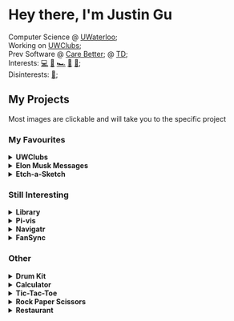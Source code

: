# Hey there, I'm Justin Gu

Computer Science @ [UWaterloo](https://uwaterloo.ca/);<br>
Working on [UWClubs](https://www.uwclubs.com/);<br>
Prev Software @ [Care Better](https://www.carebetter.com/); @ [TD](https://www.td.com/ca/en/asset-management/);<br>
Interests: 
[💻](https://github.com/JusGu)
[🎨](https://www.malikafavre.com/)
[🏎](https://www.ferrari.com/en-EN/formula1)
[🎿](https://en.wikipedia.org/wiki/Skiing)
[🚶‍](https://en.wikipedia.org/wiki/Hiking);<br>
Disinterests: 
[🥭](https://www.realfruitbubbletea.com/);

## My Projects

Most images are clickable and will take you to the specific project

### My Favourites
<details>
<summary><b>UWClubs</b></summary>
UWClubs brings together clubs across Waterloo to create a centralized place for students to find events.
<a href="https://uwclubs.com/"><img src="https://i.imgur.com/u8tQXI7.png"></a>
</details>

<details>
<summary><b>Elon Musk Messages</b></summary>
Elon's text messages from the Court of Chancery’s release. 47k unique visitors and 600k reddit impressions!
<a href="https://jusgu.github.io/elon-musks-texts/"><img src="https://i.imgur.com/j4rgONL.png"></a>
</details>

<details>
<summary><b>Etch-a-Sketch</b></summary>
A simple online gridded drawing canvas with adjustable grid size. Plus, this was completely made using just HTML, CSS and JavaScript!
<a href="https://jusgu.github.io/etch-a-sketch"><img src="https://i.imgur.com/G7mpquZ.png"></a>
</details>

### Still Interesting

<details>
<summary><b>Library</b></summary>
Library is a great website for keeping track of all the books you've read! Plus, Library also works well on mobile! Plus, this was completely made using just HTML, CSS and JavaScript!
<a href="https://jusgu.github.io/library"><img src="https://i.imgur.com/hRd8CCS.png"></a>
</details>

<details>
<summary><b>Pi-vis</b></summary>
Website that visualizes the approximation of PI using the Monte Carlo method.
<a href="https://jusgu.github.io/pi-vis"><img src="https://i.imgur.com/Mv91ra1.png"></a>
</details>

<details>
<summary><b>Navigatr</b></summary>
Navigatr allows users to request real-time information (weather, transit times, restaurant locations) through text messaging
<a href="https://github.com/JusGu/sms_app"><img src="https://i.imgur.com/FTDJdxy.png"></a>
</details>

<details>
<summary><b>FanSync</b></summary>
FANSYNC connects and coordinates fans from around a stadium by displaying intricate graphics on a user's phone. It's software to transform any video into custom defined dimensions and display them on individual devices.

<a href="https://www.youtube.com/watch?v=QQZS6zPs-6o&ab_channel=JustinGu"><img src="https://i.gyazo.com/cfcf726e1cb39101952e9a5c24f711f0.gif"></a>

</details>

### Other
<details>
<summary><b>Drum Kit</b></summary>
Keyboard controlled online drum soundboard.

<a href="https://jusgu.github.io/drumkit/"><img src="https://i.imgur.com/f2e8Do8.png"></a>
</details>
<details>
<summary><b>Calculator</b></summary>
A simple online calculator.

<a href="https://jusgu.github.io/calculator"><img src="https://i.imgur.com/3HzNF9G.png" ></a>
</details>
<details>
<summary><b>Tic-Tac-Toe</b></summary>
Play Tic Tac Toe with a friend on the browser!

<a href="https://jusgu.github.io/tic-tac-toe/"><img src="https://i.imgur.com/1xbD92G.png" ></a>
</details>
</details>
<details>
<summary><b>Rock Paper Scissors</b></summary>
Play rock paper scissors against the computer up to a round of 5.

<a href="https://jusgu.github.io/rock-paper-scissors/"><img src="https://i.imgur.com/4OJW2ZI.png" ></a>
</details>
<details>
<summary><b>Restaurant</b></summary>
A mock restaurant page that supports tabbed browsing to access About, Menu and Contact page.

<a href="https://jusgu.github.io/restaurant/"><img src="https://i.imgur.com/YLSvjsV.png" ></a>
</details>


